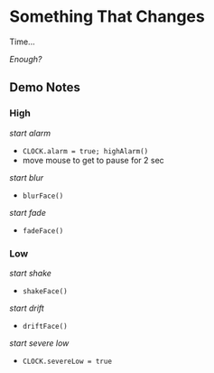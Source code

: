 # Something That Changes

Time...

*Enough?*

## Demo Notes

### High

*start alarm*

- `CLOCK.alarm = true; highAlarm()`
- move mouse to get to pause for 2 sec

*start blur*

- `blurFace()`

*start fade*

- `fadeFace()` 

### Low

*start shake*

- `shakeFace()`

*start drift*

- `driftFace()`

*start severe low*

- `CLOCK.severeLow = true`
